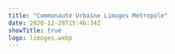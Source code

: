 ```yaml
---
title: "Communauté Urbaine Limoges Métropole"
date: 2020-12-28T15:46:34Z
showTitle: true
logo: limoges.webp
---
```

